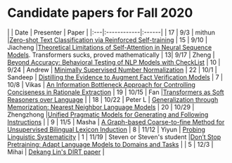 # Candidate papers for Fall 2020

|    | Date | Presenter    | Paper |
|:---|:------------|:------|
| 17 | 9/3 | mithun |[Zero-shot Text Classification via Reinforced Self-training](https://www.aclweb.org/anthology/2020.acl-main.272.pdf)
| 15 | 9/10 | Jiacheng    |[Theoretical Limitations of Self-Attention in Neural Sequence Models](https://www.aclweb.org/anthology/2020.tacl-1.11.pdf). Transformers sucks, proved mathematically
| 13| 9/17 | Zheng | [Beyond Accuracy: Behavioral Testing of NLP Models with CheckList](https://www.aclweb.org/anthology/2020.acl-main.442.pdf)
| 10 | 9/24 | Andrew | [Minimally Supervised Number Normalization](https://www.aclweb.org/anthology/Q16-1036.pdf)
| 22 | 10/1 | Sandeep | [Distilling the Evidence to Augment Fact Verification Models](https://www.aclweb.org/anthology/2020.fever-1.7.pdf)
| 7 | 10/8 | Vikas | [An Information Bottleneck Approach for Controlling Conciseness in Rationale Extraction](https://arxiv.org/abs/2005.00652)
| 19 | 10/15 | Fan |[Transformers as Soft Reasoners over Language](https://arxiv.org/pdf/2002.05867.pdf) |
| 18 | 10/22 | Peter L | [Generalization through Memorization: Nearest Neighbor Language Models](https://openreview.net/forum?id=HklBjCEKvH)
| 20 | 10/29 | Zhengzhong |[Unified Pragmatic Models for Generating and Following Instructions](https://arxiv.org/pdf/1711.04987.pdf) |
| 9 | 11/5 | Masha | [A Graph-based Coarse-to-fine Method for Unsupervised Bilingual Lexicon Induction](https://www.aclweb.org/anthology/2020.acl-main.318/)
| 8 | 11/12 | Yiyun | [Probing Linguistic Systematicity](https://www.aclweb.org/anthology/2020.acl-main.177/)
| 1  | 11/19 | Steven or Steven's student |[Don’t Stop Pretraining: Adapt Language Models to Domains and Tasks](https://www.aclweb.org/anthology/2020.acl-main.740) |
| 5 | 12/3 | Mihai | [Dekang Lin's DIRT paper](https://dl.acm.org/doi/abs/10.1145/502512.502559?casa_token=0kvKZFkGrJQAAAAA:O62mO2TMuhubif_GpGDlUHt6qzRJtOc-PL5AJW_ggSwo5B_HK-qHl5-N5mo4ow_suuXLxmILr5FB) |
